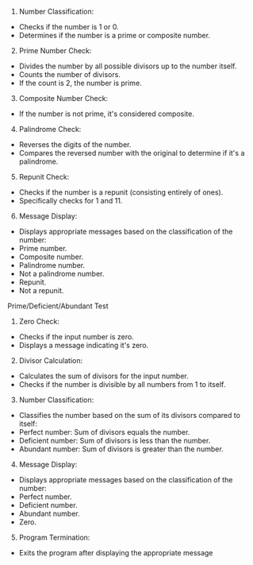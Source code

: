 1. Number Classification:
- Checks if the number is 1 or 0.
- Determines if the number is a prime or composite number.
2. Prime Number Check:
- Divides the number by all possible divisors up to the number itself.
- Counts the number of divisors.
- If the count is 2, the number is prime.
3. Composite Number Check:
- If the number is not prime, it's considered composite.
4. Palindrome Check:
- Reverses the digits of the number.
- Compares the reversed number with the original to determine if it's a palindrome.
5. Repunit Check:
- Checks if the number is a repunit (consisting entirely of ones).
- Specifically checks for 1 and 11.
6. Message Display:
- Displays appropriate messages based on the classification of the number:
- Prime number.
- Composite number.
- Palindrome number.
- Not a palindrome number.
- Repunit.
- Not a repunit.



Prime/Deficient/Abundant Test
1. Zero Check:
- Checks if the input number is zero.
- Displays a message indicating it's zero.
2. Divisor Calculation:
- Calculates the sum of divisors for the input number.
- Checks if the number is divisible by all numbers from 1 to itself.
3. Number Classification:
- Classifies the number based on the sum of its divisors compared to itself:
- Perfect number: Sum of divisors equals the number.
- Deficient number: Sum of divisors is less than the number.
- Abundant number: Sum of divisors is greater than the number.
4. Message Display:
- Displays appropriate messages based on the classification of the number:
- Perfect number.
- Deficient number.
- Abundant number.
- Zero.
5. Program Termination:
- Exits the program after displaying the appropriate message
